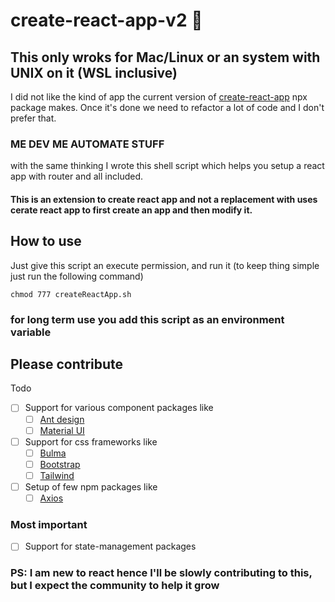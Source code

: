 # create-react-app-v2 🚀
## This only wroks for Mac/Linux or an system with UNIX on it (WSL inclusive)

I did not like the kind of app the current version of [create-react-app](https://create-react-app.dev) npx package makes. Once it's done we need to refactor a lot of code and I don't prefer that.

### ME DEV ME AUTOMATE STUFF

with the same thinking I wrote this shell script which helps you setup a react app with router and all included.

#### This is an extension to create react app and not a replacement with uses cerate react app to first create an app and then modify it.

## How to use
Just give this script an execute permission, and run it (to keep thing simple just run the following command)

`chmod 777 createReactApp.sh`

### for long term use you add this script as an environment variable

## Please contribute

Todo
- [ ] Support for various component packages like
  - [ ] [Ant design](https://ant.design/docs/react/introduce)
  - [ ] [Material UI](https://material-ui.com)
- [ ] Support for css frameworks like
  - [ ] [Bulma](https://bulma.io)
  - [ ] [Bootstrap](https://getbootstrap.com)
  - [ ] [Tailwind](https://tailwindcss.com)
- [ ] Setup of few npm packages like
  - [ ] [Axios](https://www.npmjs.com/package/axios)

### Most important
- [ ] Support for state-management packages

### PS: I am new to react hence I'll be slowly contributing to this, but I expect the community to help it grow
